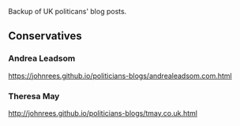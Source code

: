 Backup of UK politicans' blog posts.

## Conservatives

### Andrea Leadsom

https://johnrees.github.io/politicians-blogs/andrealeadsom.com.html

### Theresa May

http://johnrees.github.io/politicians-blogs/tmay.co.uk.html

